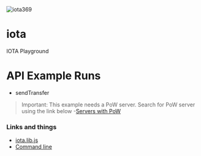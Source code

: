 ![iota369](https://user-images.githubusercontent.com/993459/35762910-ea95981c-0865-11e8-9e1b-5129a59b765b.png)

# iota
IOTA Playground 


# API Example Runs

- sendTransfer   

> Important: This example needs a PoW server. Search for PoW server using the link below
-[Servers with PoW](http://iota.dance/nodes/)


### Links and things

- [iota.lib.js](https://github.com/iotaledger/iota.lib.js/)
- [Command line](https://github.com/iotaledger/cli-app)
